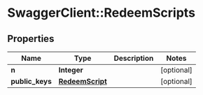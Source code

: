 # SwaggerClient::RedeemScripts

## Properties
Name | Type | Description | Notes
------------ | ------------- | ------------- | -------------
**n** | **Integer** |  | [optional] 
**public_keys** | [**RedeemScript**](RedeemScript.md) |  | [optional] 


